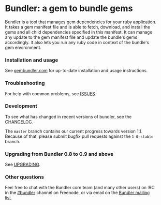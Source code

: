 # Bundler: a gem to bundle gems

Bundler is a tool that manages gem dependencies for your ruby application. It
takes a gem manifest file and is able to fetch, download, and install the gems
and all child dependencies specified in this manifest. It can manage any update
to the gem manifest file and update the bundle's gems accordingly. It also lets
you run any ruby code in context of the bundle's gem environment.

### Installation and usage

See [gembundler.com](http://gembundler.com) for up-to-date installation and usage instructions.

### Troubleshooting

For help with common problems, see [ISSUES](http://github.com/carlhuda/bundler/blob/master/ISSUES.md).

### Development

To see what has changed in recent versions of bundler, see the [CHANGELOG](http://github.com/carlhuda/bundler/blob/master/CHANGELOG.md).

The `master` branch contains our current progress towards version 1.1. Because of that, please submit bugfix pull requests against the `1-0-stable` branch.

### Upgrading from Bundler 0.8 to 0.9 and above

See [UPGRADING](http://github.com/carlhuda/bundler/blob/master/UPGRADING.md).

### Other questions

Feel free to chat with the Bundler core team (and many other users) on IRC in the  [#bundler](irc://irc.freenode.net/bundler) channel on Freenode, or via email on the [Bundler mailing list](http://groups.google.com/group/ruby-bundler).
